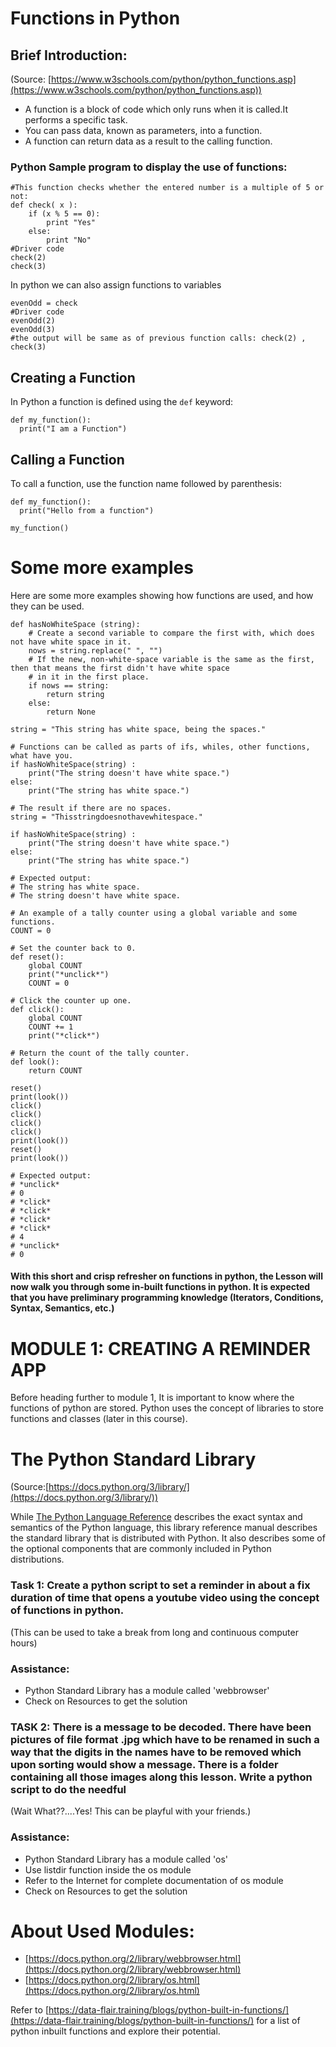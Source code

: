 # Functions in Python


## Brief Introduction:

(Source: [https://www.w3schools.com/python/python_functions.asp](https://www.w3schools.com/python/python_functions.asp))



*   A function is a block of code which only runs when it is called.It performs a specific task.
*   You can pass data, known as parameters, into a function.
*   A function can return data as a result to the calling function.


### Python Sample program to display the use of functions:
```
#This function checks whether the entered number is a multiple of 5 or not:
def check( x ):
    if (x % 5 == 0):
        print "Yes"
    else:
        print "No"
#Driver code
check(2)
check(3)
```

In python we can also assign functions to variables

```
evenOdd = check
#Driver code
evenOdd(2)
evenOdd(3)
#the output will be same as of previous function calls: check(2) , check(3)

```

## Creating a Function

In Python a function is defined using the `def` keyword:


```
def my_function():
  print("I am a Function")
```



## Calling a Function

To call a function, use the function name followed by parenthesis:


```
def my_function():
  print("Hello from a function")

my_function()
```



# Some more examples

Here are some more examples showing how functions are used, and how they can be used.


```
def hasNoWhiteSpace (string):
    # Create a second variable to compare the first with, which does not have white space in it.
    nows = string.replace(" ", "")
    # If the new, non-white-space variable is the same as the first, then that means the first didn't have white space
    # in it in the first place.
    if nows == string:
        return string
    else:
        return None

string = "This string has white space, being the spaces."

# Functions can be called as parts of ifs, whiles, other functions, what have you.
if hasNoWhiteSpace(string) :
    print("The string doesn't have white space.")
else:
    print("The string has white space.")

# The result if there are no spaces.
string = "Thisstringdoesnothavewhitespace."

if hasNoWhiteSpace(string) :
    print("The string doesn't have white space.")
else:
    print("The string has white space.")

# Expected output:
# The string has white space.
# The string doesn't have white space.
```

```
# An example of a tally counter using a global variable and some functions.
COUNT = 0

# Set the counter back to 0.
def reset():
    global COUNT
    print("*unclick*")
    COUNT = 0

# Click the counter up one.
def click():
    global COUNT
    COUNT += 1
    print("*click*")

# Return the count of the tally counter.
def look():
    return COUNT

reset()
print(look())
click()
click()
click()
click()
print(look())
reset()
print(look())

# Expected output:
# *unclick*
# 0
# *click*
# *click*
# *click*
# *click*
# 4
# *unclick*
# 0
```



#### With this short and crisp refresher on functions in python, the Lesson will now walk you through some in-built functions in python. It is expected that you have preliminary programming knowledge (Iterators, Conditions, Syntax, Semantics, etc.) 


# MODULE 1: CREATING  A REMINDER APP

Before heading further to module 1, It is important to know where the functions of python are stored. Python uses the concept of libraries to store functions and classes (later in this course).


# The Python Standard Library


(Source:[https://docs.python.org/3/library/](https://docs.python.org/3/library/))

While [The Python Language Reference](https://docs.python.org/3/reference/index.html#reference-index) describes the exact syntax and semantics of the Python language, this library reference manual describes the standard library that is distributed with Python. It also describes some of the optional components that are commonly included in Python distributions.


### Task 1: Create a python script to set a reminder in about a fix duration of time that opens a youtube video using the concept of functions in python. 

(This can be used to take a break from long and continuous computer hours)


### Assistance: 



*   Python Standard Library has a module called 'webbrowser'
*   Check on Resources to get the solution 


### TASK 2: There is a message to be decoded. There have been pictures of file format .jpg which have to be renamed in such a way that the digits in the names have to be removed which upon sorting would show a message. There is a folder containing all those images along this lesson. Write a python script to do the needful 

(Wait What??....Yes! This can be playful with your friends.)


### Assistance: 



*   Python Standard Library has a module called 'os'
*   Use listdir function inside the os module
*   Refer to the Internet for complete documentation of os module
*   Check on Resources to get the solution 


# About Used Modules:



*   [https://docs.python.org/2/library/webbrowser.html](https://docs.python.org/2/library/webbrowser.html)
*   [https://docs.python.org/2/library/os.html](https://docs.python.org/2/library/os.html)


Refer to [https://data-flair.training/blogs/python-built-in-functions/](https://data-flair.training/blogs/python-built-in-functions/) for a list of python inbuilt functions and explore their potential.


